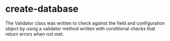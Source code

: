 # create-database

The Validator class was written to check against the field and configuration object by using a validator method written with conditional checks that return errors when not met. 